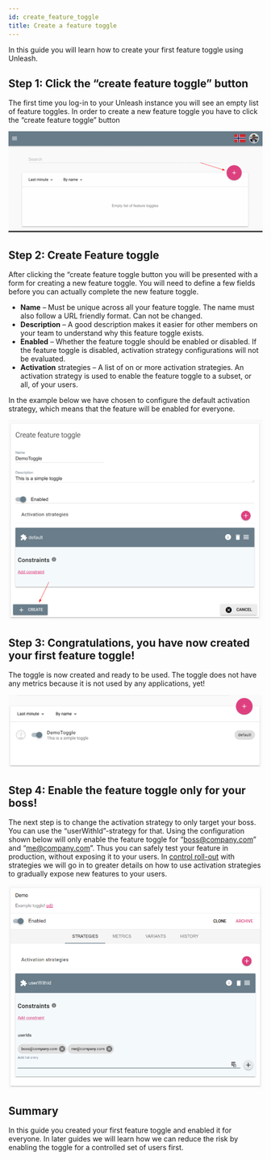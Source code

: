 ```yaml
---
id: create_feature_toggle
title: Create a feature toggle
---
```


In this guide you will learn how to create your first feature toggle using Unleash.

## Step 1: Click the “create feature toggle” button

The first time you log-in to your Unleash instance you will see an empty list of feature toggles. In order to create a new feature toggle you have to click the “create feature toggle” button

![Create a feature toggle](../assets/create_toggle_1.png)

## Step 2: Create Feature toggle

After clicking the “create feature toggle button you will be presented with a form for creating a new feature toggle. You will need to define a few fields before you can actually complete the new feature toggle. 

- **Name** – Must be unique across all your feature toggle. The name must also follow a URL friendly format. Can not be changed. 
- **Description** – A good description makes it easier for other members on your team to understand why this feature toggle exists. 
- **Enabled** – Whether the feature toggle should be enabled or disabled. If the feature toggle is disabled, activation strategy configurations will not be evaluated. 
- **Activation** strategies –  A list of on or more activation strategies. An activation strategy is used to enable the feature toggle to a subset, or all, of your users. 

In the example below we have chosen to configure the default activation strategy, which means that the feature will be enabled for everyone.

![Create a feature toggle](../assets/create_toggle_2.png)

## Step 3: Congratulations, you have now created your first feature toggle!

The toggle is now created and ready to be used. The toggle does not have any metrics because  it is not used by any applications, yet!

![Create a feature toggle](../assets/create_toggle_3.png)

## Step 4: Enable the feature toggle only for your boss!

The next step is to change the activation strategy to only target your boss. You can use the “userWithId”-strategy for that. Using the configuration shown below will only enable the feature toggle for “boss@company.com” and “me@company.com”. Thus you can safely test your feature in production, without exposing it to your users. In [control roll-out](./control_rollout) with strategies we will go in to greater details on how to use activation strategies to gradually expose new features to your users. 

![Create a feature toggle](../assets/userWithId.png)

## Summary

In this guide you created your first feature toggle and enabled it for everyone. In later guides we will learn how we can reduce the risk by enabling the toggle for a controlled set of users first. 
